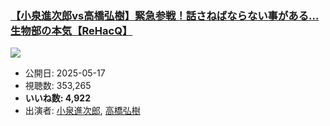 ### [【小泉進次郎vs高橋弘樹】緊急参戦！話さねばならない事がある…生物部の本気【ReHacQ】](https://www.youtube.com/watch?v=_CxCW7stKT8)
[![](https://img.youtube.com/vi/_CxCW7stKT8/sddefault.jpg)](https://www.youtube.com/watch?v=_CxCW7stKT8)
-   公開日: 2025-05-17
-   視聴数: 353,265
-   **いいね数: 4,922**
-   出演者: [小泉進次郎](/rehacq_fan/people/小泉進次郎 "wikilink"), [高橋弘樹](/rehacq_fan/people/高橋弘樹 "wikilink")
